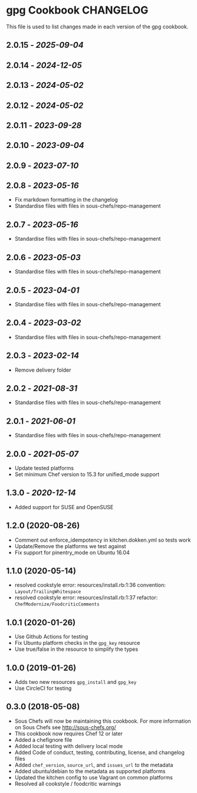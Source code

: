 # gpg Cookbook CHANGELOG

This file is used to list changes made in each version of the gpg cookbook.

## 2.0.15 - *2025-09-04*

## 2.0.14 - *2024-12-05*

## 2.0.13 - *2024-05-02*

## 2.0.12 - *2024-05-02*

## 2.0.11 - *2023-09-28*

## 2.0.10 - *2023-09-04*

## 2.0.9 - *2023-07-10*

## 2.0.8 - *2023-05-16*

- Fix markdown formatting in the changelog
- Standardise files with files in sous-chefs/repo-management

## 2.0.7 - *2023-05-16*

- Standardise files with files in sous-chefs/repo-management

## 2.0.6 - *2023-05-03*

- Standardise files with files in sous-chefs/repo-management

## 2.0.5 - *2023-04-01*

- Standardise files with files in sous-chefs/repo-management

## 2.0.4 - *2023-03-02*

- Standardise files with files in sous-chefs/repo-management

## 2.0.3 - *2023-02-14*

- Remove delivery folder

## 2.0.2 - *2021-08-31*

- Standardise files with files in sous-chefs/repo-management

## 2.0.1 - *2021-06-01*

- Standardise files with files in sous-chefs/repo-management

## 2.0.0 - *2021-05-07*

- Update tested platforms
- Set minimum Chef version to 15.3 for unified_mode support

## 1.3.0 - *2020-12-14*

- Added support for SUSE and OpenSUSE

## 1.2.0 (2020-08-26)

- Comment out enforce_idempotency in kitchen.dokken.yml so tests work
- Update/Remove the platforms we test against
- Fix support for pinentry_mode on Ubuntu 16.04

## 1.1.0 (2020-05-14)

- resolved cookstyle error: resources/install.rb:1:36 convention: `Layout/TrailingWhitespace`
- resolved cookstyle error: resources/install.rb:1:37 refactor: `ChefModernize/FoodcriticComments`

## 1.0.1 (2020-01-26)

- Use Github Actions for testing
- Fix Ubuntu platform checks in the `gpg_key` resource
- Use true/false in the resource to simplify the types

## 1.0.0 (2019-01-26)

- Adds two new resources `gpg_install` and `gpg_key`
- Use CircleCI for testing

## 0.3.0 (2018-05-08)

- Sous Chefs will now be maintaining this cookbook. For more information on Sous Chefs see <http://sous-chefs.org/>
- This cookbook now requires Chef 12 or later
- Added a chefignore file
- Added local testing with delivery local mode
- Added Code of conduct, testing, contributing, license, and changelog files
- Added `chef_version`, `source_url`, and `issues_url` to the metadata
- Added ubuntu/debian to the metadata as supported platforms
- Updated the kitchen config to use Vagrant on common platforms
- Resolved all cookstyle / foodcritic warnings
